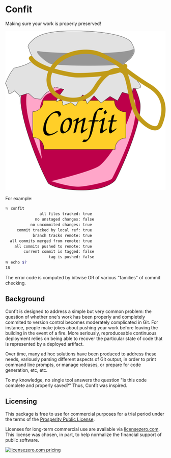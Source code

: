 # Confit

Making sure your work is properly preserved!

![Confit](./jar.svg)

For example:
```bash
⮀ confit
               all files tracked: true
             no unstaged changes: false
           no uncommited changes: true
     commit tracked by local ref: true
            branch tracks remote: true
  all commits merged from remote: true
    all commits pushed to remote: true
        current commit is tagged: false
                   tag is pushed: false
⮀ echo $?
18
```

The error code is computed by bitwise OR
of various "families" of commit checking.

## Background

Confit is designed to address a simple but very common problem:
the question of whether one's work has been
properly and completely commited
to version control becomes moderately complicated in Git.
For instance,
people make jokes about
pushing your work before leaving the building
in the event of a fire.
More seriously,
reproduceable continuous deployment
relies on being able to recover
the particular state of code
that is represented by a deployed artifact.

Over time,
many ad hoc solutions
have been produced to
address these needs,
variously parsing different aspects of Git output,
in order to print command line prompts,
or manage releases,
or prepare for code generation,
etc, etc.

To my knowledge,
no single tool answers the question
"is this code complete and properly saved?"
Thus, Confit was inspired.

## Licensing

This package is free to use for commercial purposes for a trial period under the terms of the [Prosperity Public License](./LICENSE).

Licenses for long-term commercial use are available via [licensezero.com](https://licensezero.com).
This license was chosen, in part, to help normalize
the financial support of public software.

[![licensezero.com pricing](https://licensezero.com/projects/a6df04f4-46e4-41d1-afe2-74a401be542a/badge.svg)](https://licensezero.com/projects/a6df04f4-46e4-41d1-afe2-74a401be542a)

